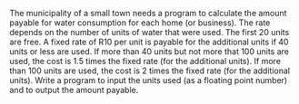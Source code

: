 The municipality of a small town needs a program to calculate the amount payable for water consumption
for each home (or business). The rate depends on the number of units of water that were used.
 The first 20 units are free.
 A fixed rate of R10 per unit is payable for the additional units if 40 units or less are used.
 If more than 40 units but not more that 100 units are used, the cost is 1.5 times the fixed rate (for the
additional units).
 If more than 100 units are used, the cost is 2 times the fixed rate (for the additional units).
Write a program to input the units used (as a floating point number) and to output the amount payable.

